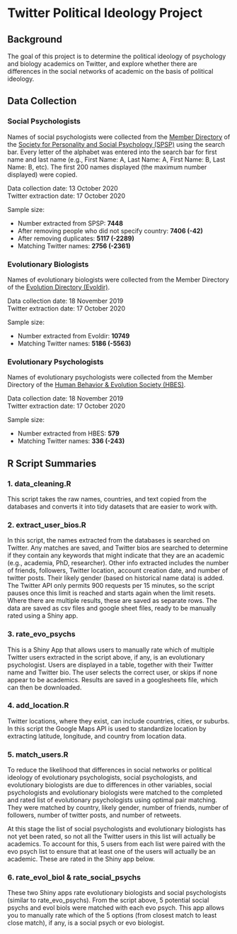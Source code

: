 Twitter Political Ideology Project
================

## Background

The goal of this project is to determine the political ideology of
psychology and biology academics on Twitter, and explore whether there
are differences in the social networks of academic on the basis of
political ideology.

## Data Collection

### Social Psychologists

Names of social psychologists were collected from the [Member
Directory](http://connect.spsp.org/network/members) of the [Society for
Personality and Social Psychology (SPSP)](https://www.spsp.org/) using
the search bar. Every letter of the alphabet was entered into the search
bar for first name and last name (e.g., First Name: A, Last Name: A,
First Name: B, Last Name: B, etc). The first 200 names displayed (the
maximum number displayed) were copied.

Data collection date: 13 October 2020  
Twitter extraction date: 17 October 2020

Sample size:

  - Number extracted from SPSP: **7448**
  - After removing people who did not specify country: **7406 (-42)**
  - After removing duplicates: **5117 (-2289)**
  - Matching Twitter names: **2756 (-2361)**

### Evolutionary Biologists

Names of evolutionary biologists were collected from the Member
Directory of the [Evolution Directory
(Evoldir)](https://evol.mcmaster.ca/evoldir.html).

Data collection date: 18 November 2019  
Twitter extraction date: 17 October 2020

Sample size:

  - Number extracted from Evoldir: **10749**
  - Matching Twitter names: **5186 (-5563)**

### Evolutionary Psychologists

Names of evolutionary psychologists were collected from the Member
Directory of the [Human Behavior & Evolution Society
(HBES)](https://www.hbes.com/).

Data collection date: 18 November 2019  
Twitter extraction date: 17 October 2020

Sample size:

  - Number extracted from HBES: **579**
  - Matching Twitter names: **336 (-243)**

## R Script Summaries

### 1\. data\_cleaning.R

This script takes the raw names, countries, and text copied from the
databases and converts it into tidy datasets that are easier to work
with.

### 2\. extract\_user\_bios.R

In this script, the names extracted from the databases is searched on
Twitter. Any matches are saved, and Twitter bios are searched to
determine if they contain any keywords that might indicate that they are
an academic (e.g., academia, PhD, researcher). Other info extracted
includes the number of friends, followers, Twitter location, account
creation date, and number of twitter posts. Their likely gender (based
on historical name data) is added. The Twitter API only permits 900
requests per 15 minutes, so the script pauses once this limit is reached
and starts again when the limit resets. Where there are multiple
results, these are saved as separate rows. The data are saved as csv
files and google sheet files, ready to be manually rated using a Shiny
app.

### 3\. rate\_evo\_psychs

This is a Shiny App that allows users to manually rate which of multiple
Twitter users extracted in the script above, if any, is an evolutionary
psychologist. Users are displayed in a table, together with their
Twitter name and Twitter bio. The user selects the correct user, or
skips if none appear to be academics. Results are saved in a
googlesheets file, which can then be downloaded.

### 4\. add\_location.R

Twitter locations, where they exist, can include countries, cities, or
suburbs. In this script the Google Maps API is used to standardize
location by extracting latitude, longitude, and country from location
data.

### 5\. match\_users.R

To reduce the likelihood that differences in social networks or
political ideology of evolutionary psychologists, social psychologists,
and evolutionary biologists are due to differences in other variables,
social psychologists and evolutionary biologists were matched to the
completed and rated list of evolutionary psychologists using optimal
pair matching. They were matched by country, likely gender, number of
friends, number of followers, number of twitter posts, and number of
retweets.

At this stage the list of social psychologists and evolutionary
biologists has not yet been rated, so not all the Twitter users in this
list will actually be academics. To account for this, 5 users from each
list were paired with the evo psych list to ensure that at least one of
the users will actually be an academic. These are rated in the Shiny app
below.

### 6\. rate\_evol\_biol & rate\_social\_psychs

These two Shiny apps rate evolutionary biologists and social
psychologists (similar to rate\_evo\_psychs). From the script above, 5
potential social psychs and evol biols were matched with each evo psych.
This app allows you to manually rate which of the 5 options (from
closest match to least close match), if any, is a social psych or evo
biologist.
